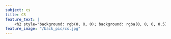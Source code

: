 ```yaml
---
subject: cs
title: CS
feature_text: |
    <h2 style="background: rgb(0, 0, 0); background: rgba(0, 0, 0, 0.5); color: #f1f1f1; padding: 10px;">CS</h2>
feature_image: "/back_pic/cs.jpg"
---
```

